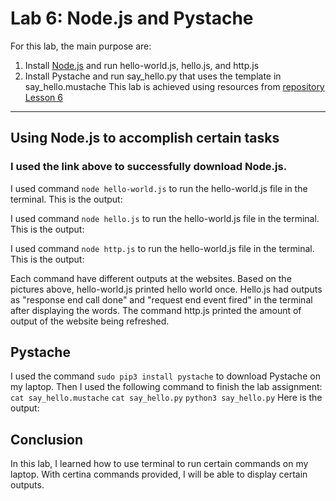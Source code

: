 # Lab 6: Node.js and Pystache
For this lab, the main purpose are: 
  1. Install [Node.js](https://nodejs.org/en/download/) and run hello-world.js, hello.js, and http.js
  2. Install Pystache and run say_hello.py that uses the template in say_hello.mustache
This lab is achieved using resources from [repository Lesson 6](https://github.com/kevinwlu/iot/tree/master/lesson6)
---
## Using Node.js to accomplish certain tasks 
### I used the link above to successfully download Node.js. 
I used command `node hello-world.js` to run the hello-world.js file in the terminal. This is the output:

I used command `node hello.js` to run the hello-world.js file in the terminal. This is the output:

I used command `node http.js` to run the hello-world.js file in the terminal. This is the output:

Each command have different outputs at the websites. Based on the pictures above, hello-world.js printed hello world once. Hello.js had outputs as "response end call done" and "request end event fired" in the terminal after displaying the words. The command http.js printed the amount of output of the website being refreshed. 
## Pystache 
I used the command `sudo pip3 install pystache` to download Pystache on my laptop. Then I used the following command to finish the lab assignment: 
`cat say_hello.mustache`
`cat say_hello.py`
`python3 say_hello.py`
Here is the output: 

## Conclusion
In this lab, I learned how to use terminal to run certain commands on my laptop. With certina commands provided, I will be able to display certain outputs. 
